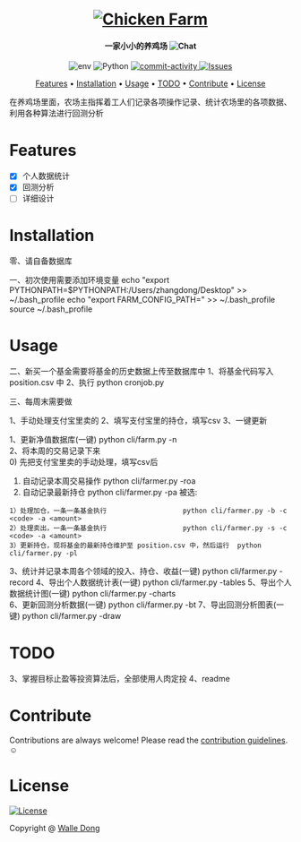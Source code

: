 <h1 align="center">
  <br>
  <a href="https://github.com/WalleDong/ChickenFarm"><img src="https://github.com/WalleDong/ChickenFarm/raw/main/docs/images/logo.png" alt="Chicken Farm"></a>
</h1>
<h4 align="center">一家小小的养鸡场
    <a >
      <img alt="Chat" src="https://img.shields.io/badge/Chat%20on-Wechat-green?logo=wechat&style=social" />
    </a>
</h4>


<p align="center">
    <a>
      <img alt="env" src="https://img.shields.io/badge/macOS-passing-green?logo=apple" />
    </a>
    <a>
      <img alt="Python" src="https://img.shields.io/badge/Python-3.7-blue?logo=python&logoColor=white" />
    </a>
    <a href="https://github.com/WalleDong/ChickenFarm/graphs/commit-activity">
      <img alt="commit-activity" src="https://img.shields.io/github/last-commit/WalleDong/ChickenFarm.svg?logo=github&logoColor=white" />
    </a>
    <a href="https://github.com/WalleDong/ChickenFarm/issues">
      <img alt="Issues" src="https://img.shields.io/github/issues/WalleDong/ChickenFarm?style=flat&color=%23FFA24E&label=Issues&logo=github" />
    </a>
  </p>


<p align="center">
  <a href="#Features">Features</a> •
  <a href="#Installation">Installation</a> •
  <a href="#Usage">Usage</a> •
  <a href="#TODO">TODO</a> •
  <a href="#Contribute">Contribute</a> •
  <a href="#License">License</a>
</p>


  在养鸡场里面，农场主指挥着工人们记录各项操作记录、统计农场里的各项数据、利用各种算法进行回测分析


# Features

- [x] 个人数据统计
- [x] 回测分析
- [ ] 详细设计

# Installation

零、请自备数据库

一、初次使用需要添加环境变量
echo "export PYTHONPATH=$PYTHONPATH:/Users/zhangdong/Desktop" >> ~/.bash_profile
echo "export FARM_CONFIG_PATH=" >> ~/.bash_profile
source ~/.bash_profile

# Usage

二、新买一个基金需要将基金的历史数据上传至数据库中
1、将基金代码写入 position.csv 中
2、执行                    python cronjob.py 


三、每周末需要做

1、手动处理支付宝里卖的
2、填写支付宝里的持仓，填写csv
3、一键更新


1、更新净值数据库(一键)                         python cli/farm.py -n                   
2、将本周的交易记录下来   
  0) 先把支付宝里卖的手动处理，填写csv后                
  1) 自动记录本周交易操作                       python cli/farmer.py -roa
  2) 自动记录最新持仓                           python cli/farmer.py -pa
被选:

    1）处理加仓，一条一条基金执行                   python cli/farmer.py -b -c <code> -a <amount>
    2）处理卖出，一条一条基金执行                   python cli/farmer.py -s -c <code> -a <amount>
    3）更新持仓，现将基金的最新持仓维护至 position.csv 中，然后运行  python cli/farmer.py -pl              
3、统计并记录本周各个领域的投入、持仓、收益(一键)    python cli/farmer.py -record
4、导出个人数据统计表(一键)                       python cli/farmer.py -tables
5、导出个人数据统计图(一键)                       python cli/farmer.py -charts                 
6、更新回测分析数据(一键)                        python cli/farmer.py -bt
7、导出回测分析图表(一键)                        python cli/farmer.py -draw


# TODO
3、掌握目标止盈等投资算法后，全部使用人肉定投
4、readme

# Contribute

Contributions are always welcome!
Please read the [contribution guidelines](https://github.com/WalleDong/ChickenFarm/blob/main/docs/contribution.md).:relaxed:

# License

[![License](https://img.shields.io/github/license/WalleDong/ChickenFarm?color=blue&label=License)](https://github.com/WalleDong/ChickenFarm/blob/main/LICENSE)

Copyright @ [Walle Dong](https://github.com/WalleDong)
